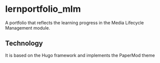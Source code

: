# lernportfolio_mlm

A portfolio that reflects the learning progress in the Media Lifecycle Management module.

## Technology

It is based on the Hugo framework and implements the PaperMod theme
